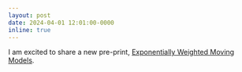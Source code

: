 ```yaml
---
layout: post
date: 2024-04-01 12:01:00-0000
inline: true
---
```


I am excited to share a new pre-print, [Exponentially Weighted Moving Models](https://web.stanford.edu/~boyd/papers/pdf/ewmm.pdf).
